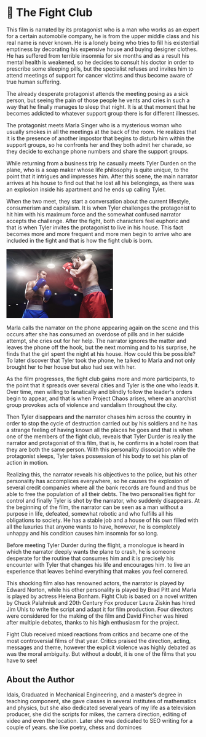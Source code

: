 # 🥊 The Fight Club

This film is narrated by its protagonist who is a man who works as an expert for a certain automobile company, he is from the upper middle class and his real name is never known. He is a lonely being who tries to fill his existential emptiness by decorating his expensive house and buying designer clothes. He has suffered from terrible insomnia for six months and as a result his mental health is weakened, so he decides to consult his doctor in order to prescribe some sleeping pills, but the specialist refuses and invites him to attend meetings of support for cancer victims and thus become aware of true human suffering.

The already desperate protagonist attends the meeting posing as a sick person, but seeing the pain of those people he vents and cries in such a way that he finally manages to sleep that night. It is at that moment that he becomes addicted to whatever support group there is for different illnesses.

The protagonist meets Marla Singer who is a mysterious woman who usually smokes in all the meetings at the back of the room. He realizes that it is the presence of another impostor that begins to disturb him within the support groups, so he confronts her and they both admit her charade, so they decide to exchange phone numbers and share the support groups.

While returning from a business trip he casually meets Tyler Durden on the plane, who is a soap maker whose life philosophy is quite unique, to the point that it intrigues and impresses him. After this scene, the main narrator arrives at his house to find out that he lost all his belongings, as there was an explosion inside his apartment and he ends up calling Tyler.

When the two meet, they start a conversation about the current lifestyle, consumerism and capitalism. It is when Tyler challenges the protagonist to hit him with his maximum force and the somewhat confused narrator accepts the challenge. After the fight, both characters feel euphoric and that is when Tyler invites the protagonist to live in his house. This fact becomes more and more frequent and more men begin to arrive who are included in the fight and that is how the fight club is born.

![The Fight Club](_static/images/the-fight-club/the-fight-club.png)

Marla calls the narrator on the phone appearing again on the scene and this occurs after she has consumed an overdose of pills and in her suicide attempt, she cries out for her help. The narrator ignores the matter and leaves the phone off the hook, but the next morning and to his surprise, he finds that the girl spent the night at his house. How could this be possible? To later discover that Tyler took the phone, he talked to Marla and not only brought her to her house but also had sex with her.

As the film progresses, the fight club gains more and more participants, to the point that it spreads over several cities and Tyler is the one who leads it. Over time, men willing to fanatically and blindly follow the leader's orders begin to appear, and that is when Project Chaos arises, where an anarchist group provokes acts of violence and vandalism throughout the city.

Then Tyler disappears and the narrator chases him across the country in order to stop the cycle of destruction carried out by his soldiers and he has a strange feeling of having known all the places he goes and that is when one of the members of the fight club, reveals that Tyler Durder is really the narrator and protagonist of this film, that is, he confirms in a hotel room that they are both the same person. With this personality dissociation while the protagonist sleeps, Tyler takes possession of his body to set his plan of action in motion.

Realizing this, the narrator reveals his objectives to the police, but his other personality has accomplices everywhere, so he causes the explosion of several credit companies where all the bank records are found and thus be able to free the population of all their debts. The two personalities fight for control and finally Tyler is shot by the narrator, who suddenly disappears.
At the beginning of the film, the narrator can be seen as a man without a purpose in life, defeated, somewhat robotic and who fulfills all his obligations to society. He has a stable job and a house of his own filled with all the luxuries that anyone wants to have, however, he is completely unhappy and his condition causes him insomnia for so long.

Before meeting Tyler Durder during the flight, a monologue is heard in which the narrator deeply wants the plane to crash, he is someone desperate for the routine that consumes him and it is precisely his encounter with Tyler that changes his life and encourages him. to live an experience that leaves behind everything that makes you feel cornered.

This shocking film also has renowned actors, the narrator is played by Edward Norton, while his other personality is played by Brad Pitt and Marla is played by actress Helena Bonham. Fight Club is based on a novel written by Chuck Palahniuk and 20th Century Fox producer Laura Ziskin has hired Jim Uhls to write the script and adapt it for film production. Four directors were considered for the making of the film and David Fincher was hired after multiple debates, thanks to his high enthusiasm for the project.

Fight Club received mixed reactions from critics and became one of the most controversial films of that year. Critics praised the direction, acting, messages and theme, however the explicit violence was highly debated as was the moral ambiguity. But without a doubt, it is one of the films that you have to see!

## About the Author

Idais, Graduated in Mechanical Engineering, and a master’s degree in teaching component, she gave classes in several institutes of mathematics and physics, but she also dedicated several years of my life as a television producer, she did the scripts for mikes, the camera direction, editing of video and even the location. Later she was dedicated to SEO writing for a couple of years. she like poetry, chess and dominoes

